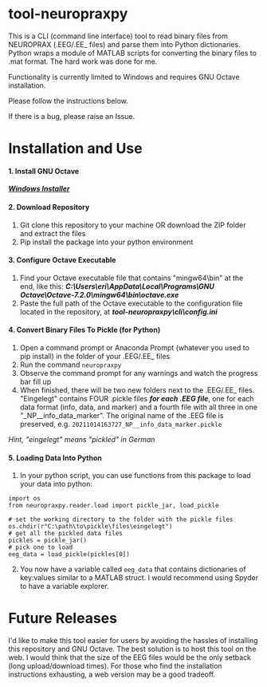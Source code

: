 # tool-neuropraxpy
This is a CLI (command line interface) tool to read binary files from NEUROPRAX (.EEG/.EE_ files) and parse them into Python dictionaries. Python wraps a module of MATLAB scripts for converting the binary files to .mat format. The hard work was done for me. 

Functionality is currently limited to Windows and requires GNU Octave installation.

Please follow the instructions below.

If there is a bug, please raise an Issue.

# Installation and Use

#### 1. Install GNU Octave ####
[***Windows Installer***](https://ftpmirror.gnu.org/octave/windows/octave-7.2.0-w64-installer.exe)

#### 2. Download Repository ####

1) Git clone this repository to your machine OR download the ZIP folder and extract the files
2) Pip install the package into your python environment

#### 3. Configure Octave Executable ####

1) Find your Octave executable file that contains "mingw64\bin\" at the end, like this: ***C:\Users\eri\AppData\Local\Programs\GNU Octave\Octave-7.2.0\mingw64\bin\octave.exe***
2) Paste the full path of the Octave executable to the configuration file located in the repository, at ***tool-neuropraxpy\cli\config.ini***

#### 4. Convert Binary Files To Pickle (for Python) ####

1) Open a command prompt or Anaconda Prompt (whatever you used to pip install) in the folder of your .EEG/.EE_ files
2) Run the command `neuropraxpy`
3) Observe the command prompt for any warnings and watch the progress bar fill up
4) When finished, there will be two new folders next to the .EEG/.EE_ files. "Eingelegt" contains FOUR .pickle files ***for each .EEG file***, one for each data format (info, data, and marker) and a fourth file with all three in one "_NP__info_data_marker". The original name of the .EEG file is preserved, e.g. `20211014163727_NP__info_data_marker.pickle`

*Hint, "eingelegt" means "pickled" in German*

#### 5. Loading Data Into Python ####

1) In your python script, you can use functions from this package to load your data into python:
```
import os
from neuropraxpy.reader.load import pickle_jar, load_pickle

# set the working directory to the folder with the pickle files
os.chdir(r"C:\path\to\pickle\files\eingelegt")
# get all the pickled data files
pickles = pickle_jar()
# pick one to load
eeg_data = load_pickle(pickles[0])
```

2) You now have a variable called `eeg_data` that contains dictionaries of key:values similar to a MATLAB struct. I would recommend using Spyder to have a variable explorer.

# Future Releases
I'd like to make this tool easier for users by avoiding the hassles of installing this repository and GNU Octave. The best solution is to host this tool on the web. I would think that the size of the EEG files would be the only setback (long upload/download times). For those who find the installation instructions exhausting, a web version may be a good tradeoff. 

